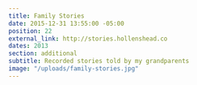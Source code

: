 ```yaml
---
title: Family Stories
date: 2015-12-31 13:55:00 -05:00
position: 22
external_link: http://stories.hollenshead.co
dates: 2013
section: additional
subtitle: Recorded stories told by my grandparents
image: "/uploads/family-stories.jpg"
---
```


